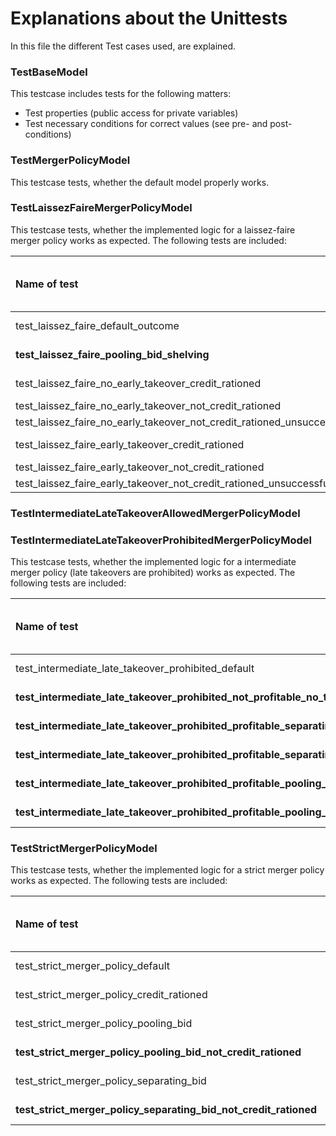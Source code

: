 # Explanations about the Unittests

In this file the different Test cases used, are explained.

### TestBaseModel

This testcase includes tests for the following matters:
- Test properties (public access for private variables)
- Test necessary conditions for correct values (see pre- and post-conditions)

### TestMergerPolicyModel

This  testcase tests, whether the default model properly works.

### TestLaissezFaireMergerPolicyModel

This testcase tests, whether the implemented logic for a laissez-faire merger policy works as expected. The following tests are included:

| Name of test                                                          | Is the start-up credit rationed? |  Early bidding type (t=1)  | Late bidding type (t=2) | Development attempt? | Development success | Early takeover (t=1) | Late takeover (t=2) |
|:----------------------------------------------------------------------|:--------------------------------:|:--------------------------:|:-----------------------:|:--------------------:|:-------------------:|:--------------------:|:-------------------:|
| test_laissez_faire_default_outcome                                    |              False               |          Pooling           |           No            |        False         |   Does not matter   |         True         |        False        |
| **test_laissez_faire_pooling_bid_shelving**                           |               True               |          Pooling           |           No            |        False         |   Does not matter   |         True         |        False        |
| test_laissez_faire_no_early_takeover_credit_rationed                  |               True               |             No             |           No            |        False         |   Does not matter   |        False         |        False        |
| test_laissez_faire_no_early_takeover_not_credit_rationed              |              False               |             No             |         Pooling         |         True         |        True         |        False         |        True         |
| test_laissez_faire_no_early_takeover_not_credit_rationed_unsuccessful |              False               |             No             |           No            |         True         |        False        |        False         |        False        |
| test_laissez_faire_early_takeover_credit_rationed                     |               True               |         Separating         |           No            |         True         |   Does not matter   |         True         |        False        |
| test_laissez_faire_early_takeover_not_credit_rationed                 |              False               |         Separating         |         Pooling         |         True         |        True         |        False         |        True         |
| test_laissez_faire_early_takeover_not_credit_rationed_unsuccessful    |              False               |         Separating         |           No            |         True         |        False        |        False         |        False        |

### TestIntermediateLateTakeoverAllowedMergerPolicyModel


### TestIntermediateLateTakeoverProhibitedMergerPolicyModel

This testcase tests, whether the implemented logic for a intermediate merger policy (late takeovers are prohibited) works as expected. The following tests are included:

| Name of test                                                                             | Is the start-up credit rationed? | Early bidding type (t=1) | Late bidding type (t=2) | Development attempt? | Development success | Early takeover (t=1) | Late takeover (t=2) |
|:-----------------------------------------------------------------------------------------|:--------------------------------:|:------------------------:|:-----------------------:|:--------------------:|:-------------------:|:--------------------:|:-------------------:|
| test_intermediate_late_takeover_prohibited_default                                       |              False               |         Pooling          |           No            |        False         |   Does not matter   |         True         |        False        |
| **test_intermediate_late_takeover_prohibited_not_profitable_no_takeover**                |              False               |            No            |           No            |         True         |   Does not matter   |        False         |        False        |
| **test_intermediate_late_takeover_prohibited_profitable_separating_bid**                 |              False               |        Separating        |           No            |         True         |   Does not matter   |        False         |        False        |
| **test_intermediate_late_takeover_prohibited_profitable_separating_bid_credit_rationed** |               True               |        Separating        |           No            |         True         |   Does not matter   |         True         |        False        |
| **test_intermediate_late_takeover_prohibited_profitable_pooling_bid**                    |              False               |         Pooling          |           No            |         True         |   Does not matter   |         True         |        False        |
| **test_intermediate_late_takeover_prohibited_profitable_pooling_bid_credit_rationed**    |               True               |         Pooling          |           No            |         True         |   Does not matter   |         True         |        False        |

### TestStrictMergerPolicyModel

This testcase tests, whether the implemented logic for a strict merger policy works as expected. The following tests are included:

| Name of test                                                     | Is the start-up credit rationed? | Early bidding type (t=1) | Late bidding type (t=2) | Development attempt? | Development success | Early takeover (t=1) | Late takeover (t=2) |
|:-----------------------------------------------------------------|:--------------------------------:|:------------------------:|:-----------------------:|:--------------------:|:-------------------:|:--------------------:|:-------------------:|
| test_strict_merger_policy_default                                |              False               |            No            |           No            |         True         |   Does not matter   |        False         |        False        |
| test_strict_merger_policy_credit_rationed                        |               True               |            No            |           No            |        False         |   Does not matter   |        False         |        False        |
| test_strict_merger_policy_pooling_bid                            |               True               |         Pooling          |           No            |         True         |   Does not matter   |         True         |        False        |
| **test_strict_merger_policy_pooling_bid_not_credit_rationed**    |              False               |         Pooling          |           No            |         True         |   Does not matter   |         True         |        False        |
| test_strict_merger_policy_separating_bid                         |               True               |        Separating        |           No            |         True         |   Does not matter   |         True         |        False        |
| **test_strict_merger_policy_separating_bid_not_credit_rationed** |              False               |        Separating        |           No            |         True         |   Does not matter   |        False         |        False        |
